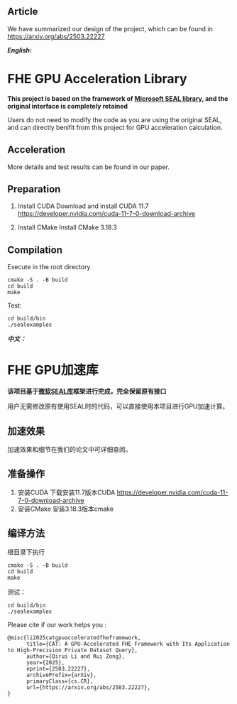 ## Article
We have summarized our design of the project, which can be found in https://arxiv.org/abs/2503.22227



***English:***

# FHE GPU Acceleration Library
**This project is based on the framework of [Microsoft SEAL library](https://github.com/microsoft/SEAL), and the original interface is completely retained**

Users do not need to modify the code as you are using the original SEAL, and can directly benifit from this project for GPU acceleration calculation.

## Acceleration 

More details and test results can be found in our paper.

## Preparation
1. Install CUDA
    Download and install CUDA 11.7
    https://developer.nvidia.com/cuda-11-7-0-download-archive

2. Install CMake
    Install CMake 3.18.3

## Compilation
Execute in the root directory
```
cmake -S . -B build
cd build
make 
```

Test:
```
cd build/bin
./sealexamples
```

***中文：***
# FHE GPU加速库
**该项目基于[微软SEAL库](https://github.com/microsoft/SEAL)框架进行完成，完全保留原有接口**

用户无需修改原有使用SEAL时的代码，可以直接使用本项目进行GPU加速计算。


## 加速效果
加速效果和细节在我们的论文中可详细查阅。

## 准备操作
1. 安装CUDA
    下载安装11.7版本CUDA 
    https://developer.nvidia.com/cuda-11-7-0-download-archive
2. 安装CMake
    安装3.18.3版本cmake


## 编译方法
根目录下执行
```
cmake -S . -B build
cd build
make 
```

测试：
```
cd build/bin
./sealexamples
```


Please cite if our work helps you :
```
@misc{li2025catgpuacceleratedfheframework,
      title={CAT: A GPU-Accelerated FHE Framework with Its Application to High-Precision Private Dataset Query}, 
      author={Qirui Li and Rui Zong},
      year={2025},
      eprint={2503.22227},
      archivePrefix={arXiv},
      primaryClass={cs.CR},
      url={https://arxiv.org/abs/2503.22227}, 
}
```
